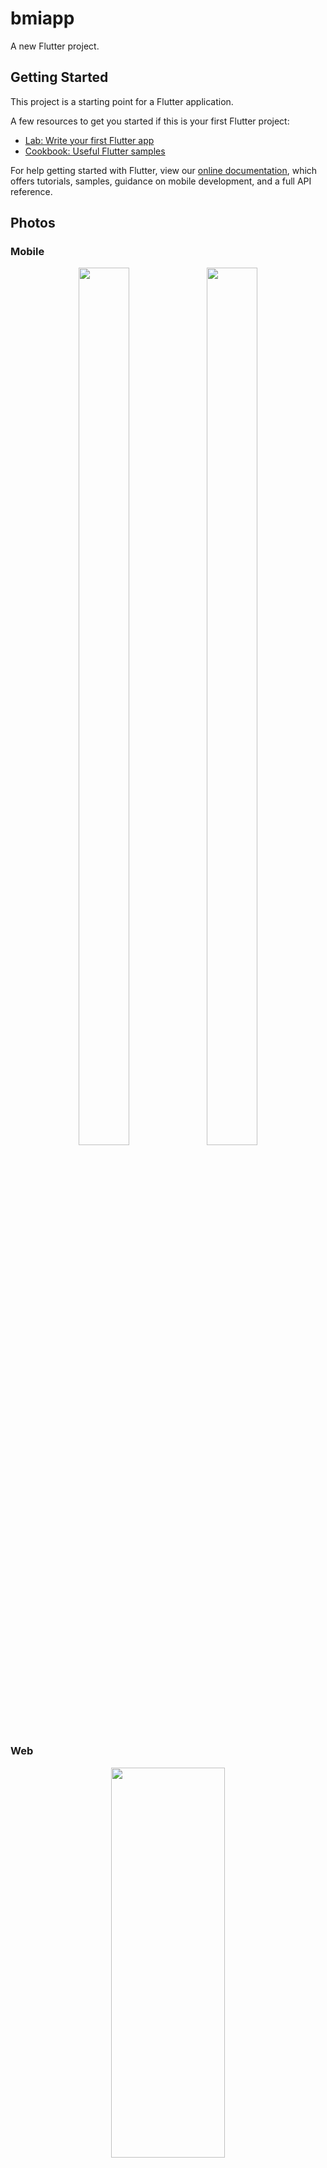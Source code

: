 # bmiapp

A new Flutter project.

## Getting Started

This project is a starting point for a Flutter application.

A few resources to get you started if this is your first Flutter project:

- [Lab: Write your first Flutter app](https://flutter.dev/docs/get-started/codelab)
- [Cookbook: Useful Flutter samples](https://flutter.dev/docs/cookbook)

For help getting started with Flutter, view our
[online documentation](https://flutter.dev/docs), which offers tutorials,
samples, guidance on mobile development, and a full API reference.

## Photos
### Mobile

<p align="center">
<img src="https://firebasestorage.googleapis.com/v0/b/activegym-1c716.appspot.com/o/bmi%2Fhome%20google.png?alt=media&token=fc83d79f-c847-4cbb-829a-3131768cf98c"  height="60%" width="40%" >
<img src="https://firebasestorage.googleapis.com/v0/b/activegym-1c716.appspot.com/o/bmi%2Fresult%20google.png?alt=media&token=c85aca5e-cfad-4a95-8a75-15cd50703e9e"  height="60%" width="40%" >
</p>



### Web

<p align="center">
<img src="https://firebasestorage.googleapis.com/v0/b/activegym-1c716.appspot.com/o/bmi%2Fhome%20web.png?alt=media&token=4be77b8b-9ff2-4ad3-b169-422d9fed231a"  height="40%" width="60%" >
<img src="https://firebasestorage.googleapis.com/v0/b/activegym-1c716.appspot.com/o/bmi%2Fweb%20result.png?alt=media&token=fdb3f13a-425a-48ff-b347-bbf749393501"  height="40%" width="60%" >  
</p>







